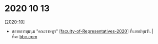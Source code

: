 # 2020 10 13

[[2020-10]]

- สลายการชุมนุม "คณะราษฎร" [[faculty-of-Representatives-2020]] ที่แยกปทุมวัน | ที่มา [bbc.com](https://www.bbc.com/thai/live/thailand-54508182)

[//begin]: # "Autogenerated link references for markdown compatibility"
[2020-10]: 2020-10 "2020 10"
[faculty-of-Representatives-2020]: faculty-of-Representatives-2020 "คณะราษฎร 2563"
[//end]: # "Autogenerated link references"